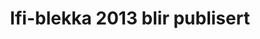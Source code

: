 ---
title: Ifi-blekka 2013 blir publisert
tags: ifi-blekka, minor
year: 2013
sources:
  - http://folk.uio.no/veronahe/blekka/2013.pdf Ifi-blekka 2013
view: none
---